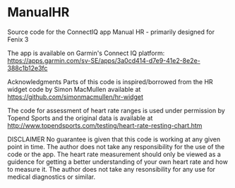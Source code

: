 # ManualHR
Source code for the ConnectIQ app Manual HR - primarily designed for Fenix 3

The app is available on Garmin's Connect IQ platform: https://apps.garmin.com/sv-SE/apps/3a0cd414-d7e9-41e2-8e2e-388c1b12e3fc

Acknowledgments
Parts of this code is inspired/borrowed from the HR widget code by Simon MacMullen available at 
https://github.com/simonmacmullen/hr-widget

The code for assessment of heart rate ranges is used under permission by Topend Sports and the original data is available at
http://www.topendsports.com/testing/heart-rate-resting-chart.htm

DISCLAIMER
No guarantee is given that this code is working at any given point in time. 
The author does not take any responsibility for the use of the code or the app. The heart rate measurement should only be 
viewed as a guidence for getting a better understanding of your own heart rate and how to measure it. The author does not 
take any resonsibility for any use for medical diagnostics or similar. 
